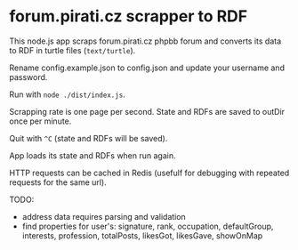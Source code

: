 # forum.pirati.cz scrapper to RDF

This node.js app scraps forum.pirati.cz phpbb forum and converts its data to RDF in turtle files (`text/turtle`).

Rename config.example.json to config.json and update your username and password.

Run with `node ./dist/index.js`.

Scrapping rate is one page per second.
State and RDFs are saved to outDir once per minute.

Quit with `^C` (state and RDFs will be saved).

App loads its state and RDFs when run again.

HTTP requests can be cached in Redis (usefulf for debugging with repeated requests for the same url).

TODO:
* address data requires parsing and validation
* find properties for user's: signature, rank, occupation, defaultGroup, interests, profession, totalPosts, likesGot, likesGave, showOnMap
